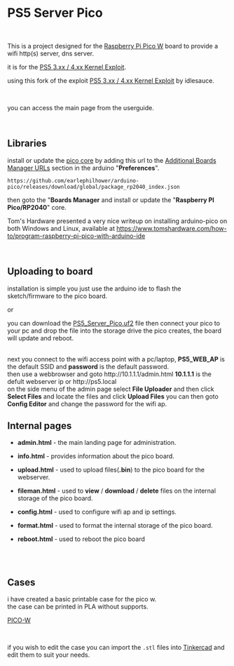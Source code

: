 # PS5 Server Pico

<br>

This is a project designed for the <a href=https://www.raspberrypi.com/products/raspberry-pi-pico/>Raspberry Pi Pico W</a> board to provide a wifi http(s) server, dns server.

it is for the <a href=https://github.com/Cryptogenic/PS5-IPV6-Kernel-Exploit>PS5 3.xx / 4.xx Kernel Exploit</a>.

using this fork of the exploit <a href=https://github.com/idlesauce/PS5-Exploit-Host>PS5 3.xx / 4.xx Kernel Exploit</a> by idlesauce.

<br>

you can access the main page from the userguide.<br>

<br> 




## Libraries



install or update the <a href=https://github.com/earlephilhower/arduino-pico>pico core</a> by adding this url to the <a href=https://docs.arduino.cc/learn/starting-guide/cores>Additional Boards Manager URLs</a> section in the arduino "<b>Preferences</b>".

` https://github.com/earlephilhower/arduino-pico/releases/download/global/package_rp2040_index.json `

then goto the "<b>Boards Manager</b> and install or update the "<b>Raspberry PI Pico/RP2040</b>" core.<br>


Tom's Hardware presented a very nice writeup on installing arduino-pico on both Windows and Linux, available at https://www.tomshardware.com/how-to/program-raspberry-pi-pico-with-arduino-ide

<br>


## Uploading to board

installation is simple you just use the arduino ide to flash the sketch/firmware to the pico board.<br>

or <br>

you can download the <a href=https://github.com/stooged/PS5-Server-Pico/releases>PS5_Server_Pico.uf2</a> file then connect your pico to your pc and drop the file into the storage drive the pico creates, the board will update and reboot.<br>



 
<br>
next you connect to the wifi access point with a pc/laptop, <b>PS5_WEB_AP</b> is the default SSID and <b>password</b> is the default password.<br>
then use a webbrowser and goto http://10.1.1.1/admin.html <b>10.1.1.1</b> is the defult webserver ip or http://ps5.local<br>
on the side menu of the admin page select <b>File Uploader</b> and then click <b>Select Files</b> and locate the files and click <b>Upload Files</b>
you can then goto <b>Config Editor</b> and change the password for the wifi ap.

<br>



## Internal pages

* <b>admin.html</b> - the main landing page for administration.

* <b>info.html</b> - provides information about the pico board.

* <b>upload.html</b> - used to upload files(<b>.bin</b>) to the pico board for the webserver.

* <b>fileman.html</b> - used to <b>view</b> / <b>download</b> / <b>delete</b> files on the internal storage of the pico board.

* <b>config.html</b> - used to configure wifi ap and ip settings.

* <b>format.html</b> - used to format the internal storage of the pico board.

* <b>reboot.html</b> - used to reboot the pico board


<br><br>



## Cases

i have created a basic printable case for the pico w.<br>
the case can be printed in PLA without supports.

<a href=https://github.com/stooged/PS5-Server-Pico/tree/main/3D_Printed_Cases/PicoW>PICO-W</a><br>

<br>

if you wish to edit the case you can import the `.stl` files into <a href=https://www.tinkercad.com/>Tinkercad<a/> and edit them to suit your needs.

<br>
